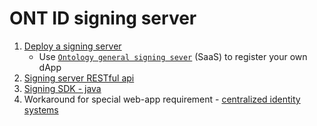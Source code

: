 # ONT ID signing server

1. [Deploy a signing server](./deployment.md)
   - Use [`Ontology general signing sever`](./saas-tenant.md) (SaaS) to register your own dApp
2. [Signing server RESTful api](./restful-api.md)
3. [Signing SDK - java](./sdk/java/javadoc/README.md)
4. Workaround for special web-app requirement - [centralized identity systems](./centralized-id.md)

